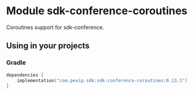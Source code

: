 # Module sdk-conference-coroutines

Coroutines support for sdk-conference.

## Using in your projects

### Gradle

```kotlin
dependencies {
    implementation("com.pexip.sdk:sdk-conference-coroutines:0.13.1")
}
```

